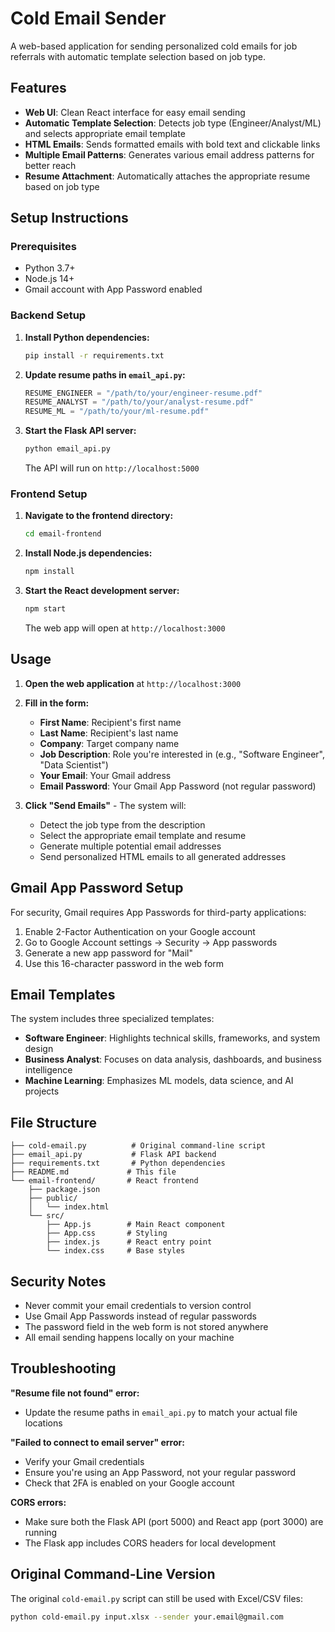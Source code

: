 # Cold Email Sender

A web-based application for sending personalized cold emails for job referrals with automatic template selection based on job type.

## Features

- **Web UI**: Clean React interface for easy email sending
- **Automatic Template Selection**: Detects job type (Engineer/Analyst/ML) and selects appropriate email template
- **HTML Emails**: Sends formatted emails with bold text and clickable links
- **Multiple Email Patterns**: Generates various email address patterns for better reach
- **Resume Attachment**: Automatically attaches the appropriate resume based on job type

## Setup Instructions

### Prerequisites

- Python 3.7+
- Node.js 14+
- Gmail account with App Password enabled

### Backend Setup

1. **Install Python dependencies:**
   ```bash
   pip install -r requirements.txt
   ```

2. **Update resume paths in `email_api.py`:**
   ```python
   RESUME_ENGINEER = "/path/to/your/engineer-resume.pdf"
   RESUME_ANALYST = "/path/to/your/analyst-resume.pdf"
   RESUME_ML = "/path/to/your/ml-resume.pdf"
   ```

3. **Start the Flask API server:**
   ```bash
   python email_api.py
   ```
   The API will run on `http://localhost:5000`

### Frontend Setup

1. **Navigate to the frontend directory:**
   ```bash
   cd email-frontend
   ```

2. **Install Node.js dependencies:**
   ```bash
   npm install
   ```

3. **Start the React development server:**
   ```bash
   npm start
   ```
   The web app will open at `http://localhost:3000`

## Usage

1. **Open the web application** at `http://localhost:3000`

2. **Fill in the form:**
   - **First Name**: Recipient's first name
   - **Last Name**: Recipient's last name
   - **Company**: Target company name
   - **Job Description**: Role you're interested in (e.g., "Software Engineer", "Data Scientist")
   - **Your Email**: Your Gmail address
   - **Email Password**: Your Gmail App Password (not regular password)

3. **Click "Send Emails"** - The system will:
   - Detect the job type from the description
   - Select the appropriate email template and resume
   - Generate multiple potential email addresses
   - Send personalized HTML emails to all generated addresses

## Gmail App Password Setup

For security, Gmail requires App Passwords for third-party applications:

1. Enable 2-Factor Authentication on your Google account
2. Go to Google Account settings → Security → App passwords
3. Generate a new app password for "Mail"
4. Use this 16-character password in the web form

## Email Templates

The system includes three specialized templates:

- **Software Engineer**: Highlights technical skills, frameworks, and system design
- **Business Analyst**: Focuses on data analysis, dashboards, and business intelligence
- **Machine Learning**: Emphasizes ML models, data science, and AI projects

## File Structure

```
├── cold-email.py          # Original command-line script
├── email_api.py           # Flask API backend
├── requirements.txt       # Python dependencies
├── README.md             # This file
└── email-frontend/       # React frontend
    ├── package.json
    ├── public/
    │   └── index.html
    └── src/
        ├── App.js        # Main React component
        ├── App.css       # Styling
        ├── index.js      # React entry point
        └── index.css     # Base styles
```

## Security Notes

- Never commit your email credentials to version control
- Use Gmail App Passwords instead of regular passwords
- The password field in the web form is not stored anywhere
- All email sending happens locally on your machine

## Troubleshooting

**"Resume file not found" error:**
- Update the resume paths in `email_api.py` to match your actual file locations

**"Failed to connect to email server" error:**
- Verify your Gmail credentials
- Ensure you're using an App Password, not your regular password
- Check that 2FA is enabled on your Google account

**CORS errors:**
- Make sure both the Flask API (port 5000) and React app (port 3000) are running
- The Flask app includes CORS headers for local development

## Original Command-Line Version

The original `cold-email.py` script can still be used with Excel/CSV files:

```bash
python cold-email.py input.xlsx --sender your.email@gmail.com
``` 